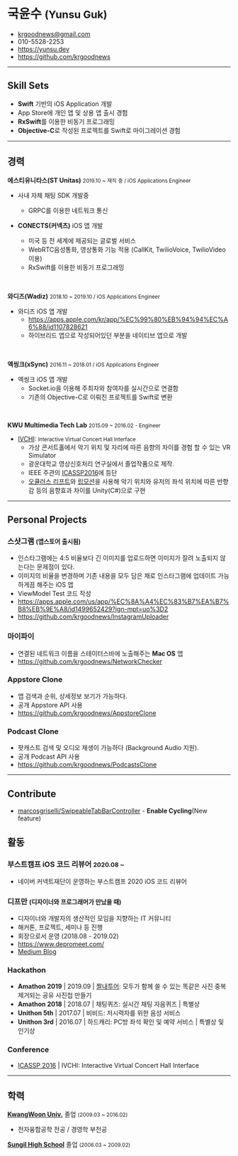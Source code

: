 # 국윤수 <small>(Yunsu Guk)</small>

- krgoodnews@gmail.com
- 010-5528-2253
- https://yunsu.dev
- https://github.com/krgoodnews

---

## **Skill Sets**
- **Swift** 기반의 iOS Application 개발
- App Store에 개인 앱 및 상용 앱 출시 경험
- **RxSwift**를 이용한 비동기 프로그래밍
- **Objective-C**로 작성된 프로젝트를 Swift로 마이그레이션 경험

---

## **경력**

**에스티유니타스(ST Unitas)** <small>2019.10 ~ 재직 중 / iOS Applications Engineer</small>
- 사내 자체 채팅 SDK 개발중
  - GRPC를 이용한 네트워크 통신

- **CONECTS(커넥츠)** iOS 앱 개발
  - 미국 등 전 세계에 제공되는 글로벌 서비스
  - WebRTC음성통화, 영상통화 기능 적용 (CallKit, TwilioVoice, TwilioVideo 이용)
  - RxSwift를 이용한 비동기 프로그래밍

<br>

**와디즈(Wadiz)** <small>2018.10 ~ 2019.10 / iOS Applications Engineer</small>
- 와디즈 iOS 앱 개발
  - https://apps.apple.com/kr/app/%EC%99%80%EB%94%94%EC%A6%88/id1107828621
  - 하이브리드 앱으로 작성되어있던 부분을 네이티브 앱으로 개발

<br>

**엑씽크(xSync)** <small>2016.11 ~ 2018.01 / iOS Applications Engineer</small>
- 엑씽크 iOS 앱 개발
  - Socket.io을 이용해 주최자와 참여자를 실시간으로 연결함
  - 기존의 Objective-C로 이뤄진 프로젝트를 Swift로 변환

<br>

**KWU Multimedia Tech Lab** <small>2015.09 ~ 2016.02 [](http://imsp.kw.ac.kr/) - Engineer</small>
- [IVCHI](http://imsp.kw.ac.kr/): <small> Interactive Virtual Concert Hall Interface </small>
  - 가상 콘서트홀에서 악기 위치 및 자리에 따른 음향의 차이를 경험 할 수 있는 VR Simulator
  - 광운대학교 영상신호처리 연구실에서 졸업작품으로 제작. 
  - IEEE 주관의 [ICASSP2016](https://www2.securecms.com/ICASSP2016/ST-3.asp)에 등단
  - [오큘러스 리프트](https://www.oculus.com/rift/)와 [립모션](https://www.leapmotion.com/)을 사용해 악기 위치와 유저의 좌석 위치에 따른 반향감 등의 음향효과 차이를 Unity(C#)으로 구현

---

## Personal Projects

### 스샷그램 <small>(앱스토어 출시됨)</small>
- 인스타그램에는 4:5 비율보다 긴 이미지를 업로드하면 이미지가 잘려 노출되지 않는다는 문제점이 있다.
- 이미지의 비율을 변경하며 기존 내용을 모두 담은 채로 인스타그램에 업데이트 가능하게끔 해주는 iOS 앱
- ViewModel Test 코드 작성
- https://apps.apple.com/us/app/%EC%8A%A4%EC%83%B7%EA%B7%B8%EB%9E%A8/id1499652429?ign-mpt=uo%3D2
- https://github.com/krgoodnews/InstagramUploader

### 마이파이
- 연결된 네트워크 이름을 스테이터스바에 노출해주는 **Mac OS** 앱
- https://github.com/krgoodnews/NetworkChecker

### Appstore Clone
- 앱 검색과 순위, 상세정보 보기가 가능하다.
- 공개 Appstore API 사용
- https://github.com/krgoodnews/AppstoreClone

### Podcast Clone
- 팟캐스트 검색 및 오디오 재생이 가능하다 (Background Audio 지원).
- 공개 Podcast API 사용
- https://github.com/krgoodnews/PodcastsClone

---
<!-- <div class="page"/> break page  -->

## **Contribute**
- [marcosgriselli/SwipeableTabBarController](https://github.com/marcosgriselli/SwipeableTabBarController) - **Enable Cycling**(New feature)
  

## **활동**

### 부스트캠프 iOS 코드 리뷰어 <small>2020.08 ~</small>
- 네이버 커넥트재단이 운영하는 부스트캠프 2020 iOS 코드 리뷰어

### 디프만 <small>(디자이너와 프로그래머가 만났을 때)</small>
- 디자이너와 개발자의 생산적인 모임을 지향하는 IT 커뮤니티
- 해커톤, 프로젝트, 세미나 등 진행
- 회장으로서 운영 (2018.08 - 2019.02)
- https://www.depromeet.com/
- [Medium Blog](https://medium.com/@depromeet)

### Hackathon
- **Amathon 2019** | 2019.09 | [짤내투어](https://github.com/krgoodnews/GodokChatting): 모두가 함께 쓸 수 있는 똑같은 사진 중복 제거되는 공유 사진첩 만들기   
- **Amathon 2018** | 2018.07 | 채팅퀴즈: 실시간 채팅 자음퀴즈 | 특별상   
- **Unithon 5th** | 2017.07 | 비비드: 저시력자를 위한 음성 서비스   
- **Unithon 3rd** | 2016.07 | 하드캐리: PC방 좌석 확인 및 예약 서비스 | 특별상 및 인기상

### Conference

- [ICASSP 2016](https://www2.securecms.com/ICASSP2016/ST-3.asp) | IVCHI: Interactive Virtual Concert Hall Interface

---

## 학력

**[KwangWoon Univ.](https://www.kw.ac.kr)** 졸업 <small>(2009.03 ~ 2016.02)</small>
- 전자융합공학 전공 / 경영학 부전공

**[Sungil High School](http://www.sungil.hs.kr/)** 졸업 <small>(2006.03 ~ 2009.02)</small>
